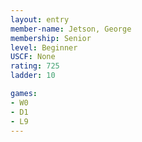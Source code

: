 ```yaml
---
layout: entry
member-name: Jetson, George
membership: Senior
level: Beginner
USCF: None
rating: 725
ladder: 10

games:
- W0
- D1
- L9
---
```

